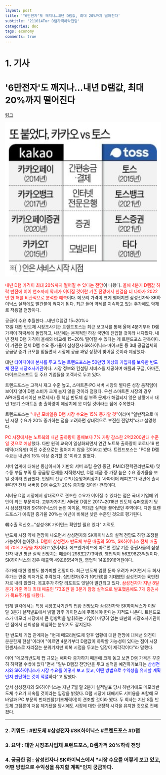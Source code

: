 ```yaml
---
layout: post
title: '"6만전자"도 깨지나…내년 D램값, 최대 20%까지 떨어진다'
subtitle: '211014Tur D램가격하락전망'
categories: doc
tags: economy
comments: true
---
```

# 1. 기사

'6만전자'도 깨지나…내년 D램값, 최대 20%까지 떨어진다
==========
[링크](https://news.mt.co.kr/mtview.php?no=2021101312562713178)
 
<img src="/assets/img/211012Tue_TossTada.png">

<span style="color:red">내년 D램 가격이 최대 20%까지 떨어질 수 있다는 전망</span>이 나왔다. <span style="color:red">올해 4분기 D램값 하락 반전에 이어 연초까지 약세가 이어질 것이란 기존 전망에서 한걸음 더 나아가 2022년 한 해를 비관적으로 분석한 예측</span>이다. 메모리 가격이 크게 떨어지면 삼성전자와 SK하이닉스 실적에도 빨간불이 켜지게 된다. 최근 들어 약세를 지속하고 있는 주가에도 악재로 작용할 전망이다.   

공급이 수요 추월한다…내년 D램값 15~20%↓   
13일 대만 반도체 시장조사기관 트렌드포스는 최근 보고서를 통해 올해 4분기부터 D램 가격이 하락세에 돌입하고, 내년에는 본격적인 하강 국면에 진입할 것이라 내다봤다. 내년 전체 D램 가격이 올해와 비교해 15~20% 떨어질 수 있다는 게 트렌드포스 관측이다. 이 기관은 전체 D램 수요 증가율이 삼성전자·SK하이닉스·마이크론 등 3대 공급업체의 공급량 증가 규모를 밑돌면서 시장에 공급 과잉 상황이 빚어질 것이라 예상했다.   

대만 <span style="color:blue">타이페이에 본사를 두고 있는 트렌드포스는 50만명 이상의 가입자를 보유한 반도체 전문 시장조사기관</span>이다. 시장 정보와 컨설팅 서비스를 제공하며 애플과 구글, 아마존, 마이크로소프트 등 주요 기업들을 고객사로 두고 있다.   

트렌드포스는 고객사 재고 수준 높고, 스마트폰·PC·서버 시장의 별다른 성장 움직임이 보이지 않아 D램 소비가 크게 늘지 않을 것이라 점쳤다. 우선 스마트폰 시장의 경우 AP(애플리케이션 프로세서) 등 핵심 반도체 칩 부족 문제가 해결되지 않은 상황에서 내년 1분기 스마트폰 총 출하량이 예상치에 못 미칠 것이라는 점에 주목했다.   

트렌드포스는 <span style="color:red">"내년 모바일용 D램 시장 수요는 15% 증가할 것"</span>이라며 "일반적으로 매년 시장 수요가 20% 증가하는 점을 고려하면 상대적으로 부진한 전망치"라고 설명했다.   

<span style="color:red">PC 시장에서는 노트북의 내년 출하량이 올해보다 7% 가량 감소한 2억2200만대 수준일 것으로 예상</span>했다. 다만 원격 교육이 일상화되면서 연간 노트북 출하량이 코로나19 팬데믹(대유행) 이전 수준으로는 떨어지지 않을 것이라고 봤다. 트렌드포스는 "PC용 D램 수요는 내년에 15% 이상 증가할 것"이라고 밝혔다.   

서버 업계에 대해선 동남아시아 기반의 서버 조립 운영 중단, PMIC(전력관리반도체) 및 수동 부품 부족 등 공급망 문제를 지적했지만, D램 제품 중 가장 높은 수요 증가율을 보일 것이라 언급했다. 인텔의 신규 CPU(중앙처리장치) '사파이어 레피즈'가 내년에 출시된다면 전체 서버용 D램 수요가 20% 증가할 것이란 관측이다.   

서버용 D램 시장에서 상대적으로 견조한 수요가 이어질 수 있다는 점은 국내 기업에 위안이 되는 부문이다. 고부가가치인 서버용 D램은 2017~2018년 반도체 슈퍼호황기 당시 삼성전자와 SK하이닉스의 높은 이익율, 역대급 실적을 끌어냈던 주역이다. 다만 트렌드포스가 예측한 증가율 20%는 예년에 비해선 낮은 수준인 것으로 평가된다.   

韓수출 적신호…"삼성·SK 가이던스 확인할 필요 있다" 지적도   

반도체 시장 약세 전망이 나오면서 삼성전자와 SK하이닉스의 실적 전망도 하향 조정될 가능성이 높아졌다. <span style="color:red">D램이 삼성전자 반도체 부문 매출의 50%, SK하이닉스 전체 매출의 70% 가량을 차지</span>하고 있어서다. 에프엔가이드에 따르면 전날 기준 증권사들의 삼성전자 내년 평균 실적 전망치는 매출이 298조2773억원, 영업익이 56조9823억원이다. SK하이닉스의 경우 매출액 49조6654억원, 영업익 14조6916억원이다.   

주가에 대한 영향도 불가피할 전망이다. 최근 반도체 업황 둔화 우려가 커지면서 두 회사 주가는 연중 최저가로 추락했다. 십만전자(주가 10만원)를 기대했던 삼성전자는 육만전자로 내려 앉았다. 목표주가 하향 리포트도 잇달아 발간되고 있다. <span style="color:red">삼성전자가 지난 8일 분기 기준 역대 최대 매출인 '73조원'을 3분기 잠정 실적으로 발표했음에도 7개 증권사가 목표주가를 내렸다.</span>   

업계 일각에서는 특정 시장조사기관의 업황 전망보다 삼성전자와 SK하이닉스가 이달 말 3분기 실적발표에서 밝힐 향후 가이던스에 주목해야 한다는 지적도 나온다. 트렌드포스가 메모리 시장에서 큰 영향력을 발휘하는 기업이 마땅히 없는 대만의 시장조사기관이란 점에서 신뢰성을 의심하는 분위기도 감지된다.   

한 반도체 기업 관계자는 "현재 메모리반도체 향후 업황에 대한 전망에 대해선 의견이 분분한게 현실"이라며 "이르면 4분기부터 D램값이 하락할 가능성이 있다는 점이 시장 컨센서스로 자리잡는 분위기지만 회복 시점을 두고는 입장이 제각각이다"라 말했다.   

이어 "메모리반도체 팹 규모는 해마다 증가하기 때문에 크게 놓고 보면 D램 가격은 꾸준히 하락할 수밖에 없다"면서 "일부 D램값 전망만을 두고 실적을 예견하기보다는 <span style="color:blue">삼성전자와 SK하이닉스가 시장 수요를 어떻게 보고 있고, 어떤 방법으로 수익성을 유지할 계획인지 판단하는 것이 적절</span>하다"고 말했다.   

앞서 삼성전자와 SK하이닉스는 지난 7월 말 2분기 실적발표 당시 하반기에도 메모리반도체 수요가 지속될 것이라는 입장을 밝혔다. D램 시장에 대해서도 서버용을 포함해 모바일과 PC 부문의 펀더멘탈(기초체력이)이 견조할 것이라 봤다. 두 회사는 지난 8월 반도체 고점론이 처음 제기됐을 당시에도 시장에 대한 긍정적 시각을 유지한 것으로 전해졌다.   

* * *

### 2. 키워드 : \#반도체 \#삼성전자 \#SK하이닉스 \#트렌드포스 \#D램
### 3. 요약 : 대만 시장조사업체 트렌드포스, D램가격 20%하락 전망
### 4. 궁금한 점 : 삼성전자나 SK하이닉스에서 "시장 수요를 어떻게 보고 있고, 어떤 방법으로 수익성을 유지할 계획"인지 궁금하다.